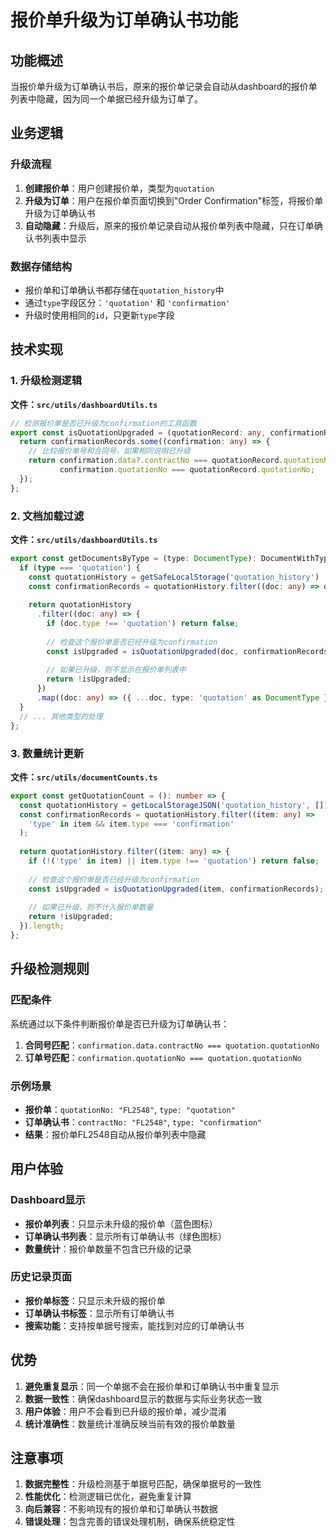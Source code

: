 # 报价单升级为订单确认书功能

## 功能概述

当报价单升级为订单确认书后，原来的报价单记录会自动从dashboard的报价单列表中隐藏，因为同一个单据已经升级为订单了。

## 业务逻辑

### 升级流程
1. **创建报价单**：用户创建报价单，类型为`quotation`
2. **升级为订单**：用户在报价单页面切换到"Order Confirmation"标签，将报价单升级为订单确认书
3. **自动隐藏**：升级后，原来的报价单记录自动从报价单列表中隐藏，只在订单确认书列表中显示

### 数据存储结构
- 报价单和订单确认书都存储在`quotation_history`中
- 通过`type`字段区分：`'quotation'` 和 `'confirmation'`
- 升级时使用相同的`id`，只更新`type`字段

## 技术实现

### 1. 升级检测逻辑

**文件：`src/utils/dashboardUtils.ts`**

```typescript
// 检测报价单是否已升级为confirmation的工具函数
export const isQuotationUpgraded = (quotationRecord: any, confirmationRecords: any[]): boolean => {
  return confirmationRecords.some((confirmation: any) => {
    // 比较报价单号和合同号，如果相同说明已升级
    return confirmation.data?.contractNo === quotationRecord.quotationNo || 
           confirmation.quotationNo === quotationRecord.quotationNo;
  });
};
```

### 2. 文档加载过滤

**文件：`src/utils/dashboardUtils.ts`**

```typescript
export const getDocumentsByType = (type: DocumentType): DocumentWithType[] => {
  if (type === 'quotation') {
    const quotationHistory = getSafeLocalStorage('quotation_history') || [];
    const confirmationRecords = quotationHistory.filter((doc: any) => doc.type === 'confirmation');
    
    return quotationHistory
      .filter((doc: any) => {
        if (doc.type !== 'quotation') return false;
        
        // 检查这个报价单是否已经升级为confirmation
        const isUpgraded = isQuotationUpgraded(doc, confirmationRecords);
        
        // 如果已升级，则不显示在报价单列表中
        return !isUpgraded;
      })
      .map((doc: any) => ({ ...doc, type: 'quotation' as DocumentType }));
  }
  // ... 其他类型的处理
};
```

### 3. 数量统计更新

**文件：`src/utils/documentCounts.ts`**

```typescript
export const getQuotationCount = (): number => {
  const quotationHistory = getLocalStorageJSON('quotation_history', []);
  const confirmationRecords = quotationHistory.filter((item: any) => 
    'type' in item && item.type === 'confirmation'
  );
  
  return quotationHistory.filter((item: any) => {
    if (!('type' in item) || item.type !== 'quotation') return false;
    
    // 检查这个报价单是否已经升级为confirmation
    const isUpgraded = isQuotationUpgraded(item, confirmationRecords);
    
    // 如果已升级，则不计入报价单数量
    return !isUpgraded;
  }).length;
};
```

## 升级检测规则

### 匹配条件
系统通过以下条件判断报价单是否已升级为订单确认书：

1. **合同号匹配**：`confirmation.data.contractNo === quotation.quotationNo`
2. **订单号匹配**：`confirmation.quotationNo === quotation.quotationNo`

### 示例场景
- **报价单**：`quotationNo: "FL2548"`, `type: "quotation"`
- **订单确认书**：`contractNo: "FL2548"`, `type: "confirmation"`
- **结果**：报价单FL2548自动从报价单列表中隐藏

## 用户体验

### Dashboard显示
- **报价单列表**：只显示未升级的报价单（蓝色图标）
- **订单确认书列表**：显示所有订单确认书（绿色图标）
- **数量统计**：报价单数量不包含已升级的记录

### 历史记录页面
- **报价单标签**：只显示未升级的报价单
- **订单确认书标签**：显示所有订单确认书
- **搜索功能**：支持按单据号搜索，能找到对应的订单确认书

## 优势

1. **避免重复显示**：同一个单据不会在报价单和订单确认书中重复显示
2. **数据一致性**：确保dashboard显示的数据与实际业务状态一致
3. **用户体验**：用户不会看到已升级的报价单，减少混淆
4. **统计准确性**：数量统计准确反映当前有效的报价单数量

## 注意事项

1. **数据完整性**：升级检测基于单据号匹配，确保单据号的一致性
2. **性能优化**：检测逻辑已优化，避免重复计算
3. **向后兼容**：不影响现有的报价单和订单确认书数据
4. **错误处理**：包含完善的错误处理机制，确保系统稳定性
